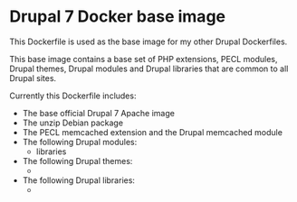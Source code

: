 # Drupal 7 Docker base image

This Dockerfile is used as the base image for my other Drupal Dockerfiles.

This base image contains a base set of PHP extensions, PECL modules, Drupal
themes, Drupal modules and Drupal libraries that are common to all Drupal sites.

Currently this Dockerfile includes:

  - The base official Drupal 7 Apache image
  - The unzip Debian package
  - The PECL memcached extension and the Drupal memcached module
  - The following Drupal modules:
    - libraries
  - The following Drupal themes:
    - <none>
  - The following Drupal libraries:
    - <none>
